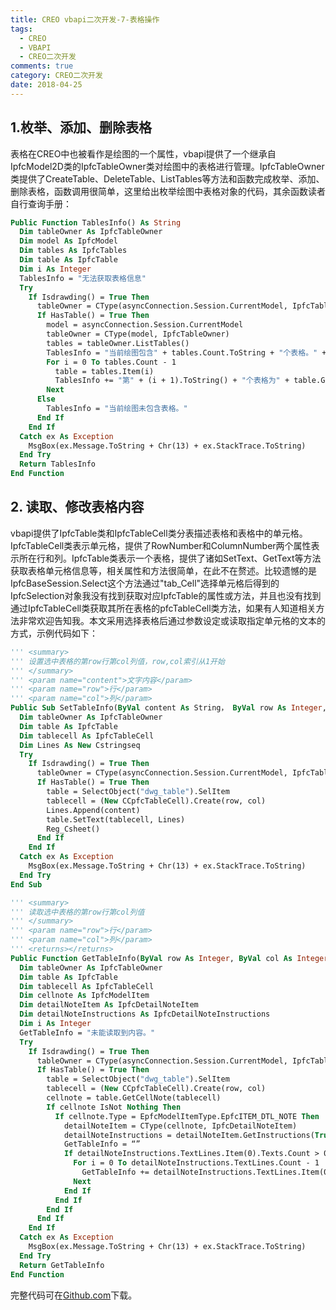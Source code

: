 ```yaml
---
title: CREO vbapi二次开发-7-表格操作
tags:
  - CREO
  - VBAPI
  - CREO二次开发
comments: true
category: CREO二次开发
date: 2018-04-25
---
```



## 1.枚举、添加、删除表格

表格在CREO中也被看作是绘图的一个属性，vbapi提供了一个继承自IpfcModel2D类的IpfcTableOwner类对绘图中的表格进行管理。IpfcTableOwner类提供了CreateTable、DeleteTable、ListTables等方法和函数完成枚举、添加、删除表格，函数调用很简单，这里给出枚举绘图中表格对象的代码，其余函数读者自行查询手册：

```vb
Public Function TablesInfo() As String
  Dim tableOwner As IpfcTableOwner
  Dim model As IpfcModel
  Dim tables As IpfcTables
  Dim table As IpfcTable
  Dim i As Integer
  TablesInfo = "无法获取表格信息"
  Try
    If Isdrawding() = True Then
      tableOwner = CType(asyncConnection.Session.CurrentModel, IpfcTableOwner)
      If HasTable() = True Then
        model = asyncConnection.Session.CurrentModel
        tableOwner = CType(model, IpfcTableOwner)
        tables = tableOwner.ListTables()
        TablesInfo = "当前绘图包含" + tables.Count.ToString + "个表格。" + Chr(10)
        For i = 0 To tables.Count - 1
          table = tables.Item(i)
          TablesInfo += "第" + (i + 1).ToString() + "个表格为" + table.GetRowCount.ToString() + "X" + table.GetColumnCount.ToString() + "的表格。" + Chr(10)
        Next
      Else
        TablesInfo = "当前绘图未包含表格。"
      End If
    End If
  Catch ex As Exception
    MsgBox(ex.Message.ToString + Chr(13) + ex.StackTrace.ToString)
  End Try
  Return TablesInfo
End Function
```

## 2. 读取、修改表格内容

vbapi提供了IpfcTable类和IpfcTableCell类分表描述表格和表格中的单元格。IpfcTableCell类表示单元格，提供了RowNumber和ColumnNumber两个属性表示所在行和列。IpfcTable类表示一个表格，提供了诸如SetText、GetText等方法获取表格单元格信息等，相关属性和方法很简单，在此不在赘述。比较遗憾的是IpfcBaseSession.Select这个方法通过"tab_Cell"选择单元格后得到的IpfcSelection对象我没有找到获取对应IpfcTable的属性或方法，并且也没有找到通过IpfcTableCell类获取其所在表格的pfcTableCell类方法，如果有人知道相关方法非常欢迎告知我。本文采用选择表格后通过参数设定或读取指定单元格的文本的方式，示例代码如下：

```vb
''' <summary>
''' 设置选中表格的第row行第col列值，row,col索引从1开始
''' </summary>
''' <param name="content">文字内容</param>
''' <param name="row">行</param>
''' <param name="col">列</param>
Public Sub SetTableInfo(ByVal content As String， ByVal row As Integer, ByVal col As Integer)
  Dim tableOwner As IpfcTableOwner
  Dim table As IpfcTable
  Dim tablecell As IpfcTableCell
  Dim Lines As New Cstringseq
  Try
    If Isdrawding() = True Then
      tableOwner = CType(asyncConnection.Session.CurrentModel, IpfcTableOwner)
      If HasTable() = True Then
        table = SelectObject("dwg_table").SelItem
        tablecell = (New CCpfcTableCell).Create(row, col)
        Lines.Append(content)
        table.SetText(tablecell, Lines)
        Reg_Csheet()
      End If
    End If
  Catch ex As Exception
    MsgBox(ex.Message.ToString + Chr(13) + ex.StackTrace.ToString)
  End Try
End Sub
```

```vb
''' <summary>
''' 读取选中表格的第row行第col列值
''' </summary>
''' <param name="row">行</param>
''' <param name="col">列</param>
''' <returns></returns>
Public Function GetTableInfo(ByVal row As Integer, ByVal col As Integer) As String
  Dim tableOwner As IpfcTableOwner
  Dim table As IpfcTable
  Dim tablecell As IpfcTableCell
  Dim cellnote As IpfcModelItem
  Dim detailNoteItem As IpfcDetailNoteItem
  Dim detailNoteInstructions As IpfcDetailNoteInstructions
  Dim i As Integer
  GetTableInfo = "未能读取到内容。"
  Try
    If Isdrawding() = True Then
      tableOwner = CType(asyncConnection.Session.CurrentModel, IpfcTableOwner)
      If HasTable() = True Then
        table = SelectObject("dwg_table").SelItem
        tablecell = (New CCpfcTableCell).Create(row, col)
        cellnote = table.GetCellNote(tablecell)
        If cellnote IsNot Nothing Then
          If cellnote.Type = EpfcModelItemType.EpfcITEM_DTL_NOTE Then
            detailNoteItem = CType(cellnote, IpfcDetailNoteItem)
            detailNoteInstructions = detailNoteItem.GetInstructions(True)
            GetTableInfo = “”
            If detailNoteInstructions.TextLines.Item(0).Texts.Count > 0 Then
              For i = 0 To detailNoteInstructions.TextLines.Count - 1
                GetTableInfo += detailNoteInstructions.TextLines.Item(0).Texts.Item(0).Text
              Next
            End If
          End If
        End If
      End If
    End If
  Catch ex As Exception
    MsgBox(ex.Message.ToString + Chr(13) + ex.StackTrace.ToString)
  End Try
  Return GetTableInfo
End Function
```

完整代码可在<a href="https://github.com/slacker-HD/creo_vbapi" target="_blank">Github.com</a>下载。